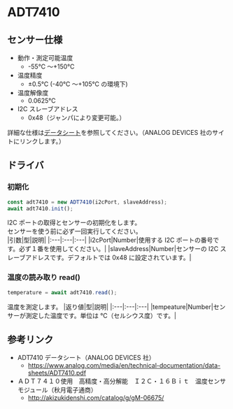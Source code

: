 # ADT7410

## センサー仕様

- 動作・測定可能温度
  - -55℃ ～+150℃
- 温度精度
  - ±0.5℃ (-40℃ ～+105℃ の環境下)
- 温度解像度
  - 0.0625℃
- I2C スレーブアドレス
  - 0x48（ジャンパにより変更可能。）

詳細な仕様は[データシート](https://www.analog.com/media/en/technical-documentation/data-sheets/ADT7410.pdf)を参照してください。（ANALOG DEVICES 社のサイトにリンクします。）

## ドライバ

### 初期化

```javascript
const adt7410 = new ADT7410(i2cPort, slaveAddress);
await adt7410.init();
```

I2C ポートの取得とセンサーの初期化をします。  
センサーを使う前に必ず一回実行してください。  
|引数|型|説明|
|:---|:---|:---|
|i2cPort|Number|使用する I2C ポートの番号です。必ず１番を使用してください。|
|slaveAddress|Number|センサーの I2C スレーブアドレスです。デフォルトでは 0x48 に設定されています。|

### 温度の読み取り read()

```js
temperature = await adt7410.read();
```

温度を測定します。
|返り値|型|説明|
|:---|:---|:---|
|tempeature|Number|センサーが測定した温度です。単位は ℃（セルシウス度）です。|

## 参考リンク

- ADT7410 データシート（ANALOG DEVICES 社）
  - https://www.analog.com/media/en/technical-documentation/data-sheets/ADT7410.pdf
- ＡＤＴ７４１０使用　高精度・高分解能　Ｉ２Ｃ・１６Ｂｉｔ　温度センサモジュール（秋月電子通商）
  - http://akizukidenshi.com/catalog/g/gM-06675/
